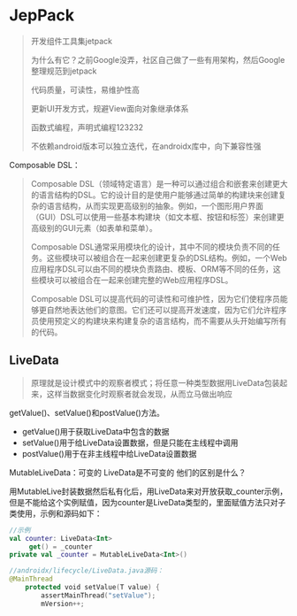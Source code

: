 # JepPack

> 开发组件工具集jetpack
>
> 为什么有它？之前Google没弄，社区自己做了一些有用架构，然后Google整理规范到jetpack
>
> 代码质量，可读性，易维护性高  
>
> 更新UI开发方式，规避View面向对象继承体系
>
> 函数式编程，声明式编程123232
>
> 不依赖android版本可以独立迭代，在androidx库中，向下兼容性强



Composable DSL：

> Composable DSL（领域特定语言）是一种可以通过组合和嵌套来创建更大的语言结构的DSL。它的设计目的是使用户能够通过简单的构建块来创建复杂的语言结构，从而实现更高级别的抽象。例如，一个图形用户界面（GUI）DSL可以使用一些基本构建块（如文本框、按钮和标签）来创建更高级别的GUI元素（如表单和菜单）。
>
> Composable DSL通常采用模块化的设计，其中不同的模块负责不同的任务。这些模块可以被组合在一起来创建更复杂的DSL结构。例如，一个Web应用程序DSL可以由不同的模块负责路由、模板、ORM等不同的任务，这些模块可以被组合在一起来创建完整的Web应用程序DSL。
>
> Composable DSL可以提高代码的可读性和可维护性，因为它们使程序员能够更自然地表达他们的意图。它们还可以提高开发速度，因为它们允许程序员使用预定义的构建块来构建复杂的语言结构，而不需要从头开始编写所有的代码。



## LiveData

> 原理就是设计模式中的观察者模式；将任意一种类型数据用LiveData包装起来，这样当数据变化时观察者就会发现，从而立马做出响应

getValue()、setValue()和postValue()方法。

- getValue()用于获取LiveData中包含的数据
- setValue()用于给LiveData设置数据，但是只能在主线程中调用
- postValue()用于在非主线程中给LiveData设置数据

MutableLiveData：可变的     LiveData是不可变的  他们的区别是什么？ 

用MutableLive封装数据然后私有化后，用LiveData来对开放获取_counter示例，但是不能给这个实例赋值，因为counter是LiveData类型的，里面赋值方法只对子类使用，示例和源码如下：

```kotlin
//示例
val counter: LiveData<Int>
     get() = _counter
private val _counter = MutableLiveData<Int>()

//androidx/lifecycle/LiveData.java源码：
@MainThread
    protected void setValue(T value) {
        assertMainThread("setValue");
        mVersion++;
```

